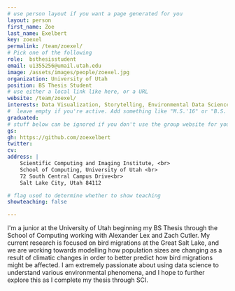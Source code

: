 ```yaml
---
# use person layout if you want a page generated for you
layout: person
first_name: Zoe
last_name: Exelbert
key: zoexel
permalink: /team/zoexel/
# Pick one of the following
role:  bsthesisstudent
email: u1355256@umail.utah.edu
image: /assets/images/people/zoexel.jpg
organization: University of Utah
position: BS Thesis Student
# use either a local link like here, or a URL
website: /team/zoexel/
interests: Data Visualization, Storytelling, Environmental Data Science, 
#  leave empty if you're active. Add something like "M.S.'16" or "B.S.'17" if you got a degree while at VDL. Add "N" if you left VDS before you got a degree.
graduated:
# stuff below can be ignored if you don't use the group website for your private website
gs:
gh: https://github.com/zoexelbert
twitter: 
cv:
address: |
    Scientific Computing and Imaging Institute, <br>
    School of Computing, University of Utah <br>
    72 South Central Campus Drive<br>
    Salt Lake City, Utah 84112

# flag used to determine whether to show teaching
showteaching: false

---
```


I'm a junior at the University of Utah beginning my BS Thesis through the School of Computing working with Alexander Lex and Zach Cutler. My current research is focused on bird migrations at the Great Salt Lake, and we are working towards modelling how population sizes are changing as a result of climatic changes in order to better predict how bird migrations might be affected. I am extremely passionate about using data science to understand various environmental phenomena, and I hope to further explore this as I complete my thesis through SCI. 